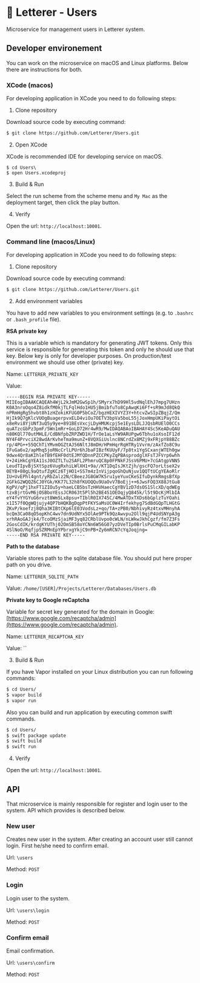 # :couple: Letterer - Users

Microservice for management users in Letterer system.

## Developer environement

You can work on the microservice on macOS and Linux platforms. Below there are instructions for both.

### XCode (macos)

For developing application in XCode you need to do following steps:

1. Clone repository

Download source code by executing command:

```bash
$ git clone https://github.com/Letterer/Users.git
```

2. Open XCode

XCode is recommended IDE for developing service on macOS.

```
$ cd Users\
$ open Users.xcodeproj
```

3. Build & Run

Select the run scheme from the scheme menu and `My Mac` as the deployment target, then click the play button.

4. Verify

Open the url: `http://localhost:10001`.

### Command line (macos/Linux)

For developing application in XCode you need to do following steps:

1. Clone repository

Download source code by executing command:

```bash
$ git clone https://github.com/Letterer/Users.git
```

2. Add environment variables

You have to add new variables to you environment settings (e.g. to `.bashrc` or `.bash_profile` file). 

**RSA private key**

This is a variable which is mandatory for generating JWT tokens. Only this service is responsible for generating this token and only he should use that key. Below key is only for developer purposes. On production/test environment we should use other (private) key.

Name: `LETTERER_PRIVATE_KEY`

Value:

```
-----BEGIN RSA PRIVATE KEY-----
MIIEogIBAAKCAQEAh4WjL2kJmM2GwSp1h/SMyrx7hD99Hl5vdNqlEhJ7mpg7UHzn
K0A3nroOqo4Z8idkfM0kjTLFqlHdo1HU5jBmibfuTo8CpAwqKi6Ff+sR9mJd8QkQ
nPRmHgRg5hvbt8h1zHZokiKFUG0P5bCoZ/bgzHEXIVYZ3Y+htcvZwSIpZBqjZ/Qm
HjIk9Q7gKlcVUOgBuagerpvxELD4viOu7OETV3bpVa5boL55jJoxHmpUKiPaytOi
x8eRvi8YjUNf3uQ5y9ye+891BEsVxcjLDyHMUKcpj5e1EysLDLJJQsbRUElO0CCs
quATzcGbPz3pmF/5Wn1mRr+GoLD72Hr4wR9/MwIDAQABAoIBAHAY4Sc5KeADuQAU
n80KQl770utMHLE/CdBNfpbZRPZWD1H/TrOe1aLsYW9ARUPgw6Tbhu1oXsoIF12d
NY4F4PrvciX28wdArKvheTma9munZ+8VQXGiUslnc8NCrdZx8MZj9xFRjpY88BZc
rp/4PG++55QChTiYMvmOGZtAJ56NltJ8mDH/HPmHqrRqHTRy1Vvrm/zAxfZo8C9u
IFuGa6v2/apMhq5joRNcCrlLPUr6hJbaFIBzfKUUyF/7p8tx1YgSCxanjWTEh0gw
9dwx4Qr8aKIhleTB9fEHF0dtEJMfQDnnPZCCPKyZqPBAsprodglXFsTJFVrp6whh
V+24iHkCgYEA11sJ0OZTLTu2SAFL2PhmruQC8p0FPNkFJSsV6PMU+7cGAtgpVNN5
LeudTIpvBjSXtSpz6VugRxhiLWlXH1+9a//KT1DqIsJKtZjh/gscFQ7orLtseX2v
0EYB+80gL9aQtufZgKCz6TjHO1+SS7m4zInVijpqoGhQuNjuv1QQTtUCgYEAoRlr
IU+UvEPhl4gnt/yRbZalz2N/CBeezJG8GW7K5ru1yeYuxCKeSIfuDynkRmgsBfXp
2GFkG2WQQZ6CJ0YGk/KK77L32h8fKUOQQu9UaOvV7BoEjj++6JwsFOQ3X88JtGu8
KgPV/qPj1hxFT1ZIOu5y+haeLCB5bsTzHHVHaecCgYBV1zD7dsOS1SlcXD/qdWEg
tzxBjrtGvM6jOSBboYEssJCR063t5Pl5h2BE4S1OEOqjyQ845k/l5t9DcKjMlbIA
eY4fvYYGYuG6rvzt8Wm5Lx8psu+TIblR0IX745C/4MwATDxTXDs6bGplzTuYOahi
x1I57f0QgWQjujy4QP7bHQKBgDqpPtFKYSaMsUC0W4Irfekhyg7SdBdGQpTLHGtG
ZKvP/koefzj8Qha3KIBtCKp6lE03VodsLz+qo/TA+zPB0/NbhivyRz4txvMHnyhA
bcQm3Ca08qO5opKhC4wv7dn9UdNYx5OlAe9PTk9QzAwvpu2Oll9qjP4UdSNYpA3g
xrhRAoGAJjk4/TcoOMzSjaiMF3yq82CRblUvpo0cWLN/nLWkwJkhCgzf/fm7Z3Fs
2GosCdIK/krdgKYUThj02OmSB58oYCNn6W56G07yzDVeTIp0BrlsPuCMqGILabKP
4SlNoO/RqfjpSZRMnEpYPbrxgYkjC9nPB+Zy6mRCN7cYqJoqjng=
-----END RSA PRIVATE KEY-----
```

**Path to the database**

Variable stores path to the sqlite database file. You should put here proper path on you drive.

Name: `LETTERER_SQLITE_PATH`

Value: `/home/[USER]/Projects/Letterer/Databases/Users.db`

**Private key to Google reCaptcha**

Variable for secret key generated for the domain in Google: [https://www.google.com/recaptcha/admin](https://www.google.com/recaptcha/admin).

Name: `LETTERER_RECAPTCHA_KEY`

Value: ``

3. Build & Run

If you have Vapor installed on your Linux distribution you can run following commands:

```bash
$ cd Users/
$ vapor build
$ vapor run
```

Also you can build and run application by executing common swift commands.

```bash
$ cd Users/
$ swift package update
$ swift build
$ swift run
```

4. Verify

Open the url: `http://localhost:10001`.

## API

That microservice is mainly responsible for register and login user to the system. API which provides is described below.

### New user

Creates new user in the system. After creating an account user still cannot login. First he/she need to confirm email.

Url: `\users`

Method: `POST`


### Login

Login user to the system.

Url: `\users\login`

Method: `POST`

### Confirm email

Email confirmation.

Url: `\users\confirm`

Method: `POST`

